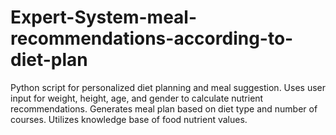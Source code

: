 # Expert-System-meal-recommendations-according-to-diet-plan
Python script for personalized diet planning and meal suggestion. Uses user input for weight, height, age, and gender to calculate nutrient recommendations. Generates meal plan based on diet type and number of courses. Utilizes knowledge base of food nutrient values.
